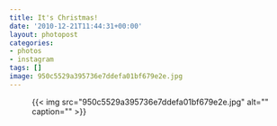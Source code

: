 ```yaml
---
title: It's Christmas!
date: '2010-12-21T11:44:31+00:00'
layout: photopost
categories:
- photos
- instagram
tags: []
image: 950c5529a395736e7ddefa01bf679e2e.jpg
---
```


<figure class="photo photo--square">
  {{< img src="950c5529a395736e7ddefa01bf679e2e.jpg" alt="" caption="" >}}

</figure>





